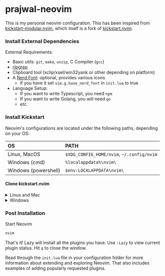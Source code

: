 # prajwal-neovim

This is my personal neovim configuration. This has been inspired from [kickstart-modular.nvim](https://github.com/dam9000/kickstart-modular.nvim), which itself is a fork of [kickstart.nvim](https://github.com/nvim-lua/kickstart.nvim).

### Install External Dependencies

External Requirements:
- Basic utils: `git`, `make`, `unzip`, C Compiler (`gcc`)
- [ripgrep](https://github.com/BurntSushi/ripgrep#installation)
- Clipboard tool (xclip/xsel/win32yank or other depending on platform)
- A [Nerd Font](https://www.nerdfonts.com/): optional, provides various icons
  - if you have it set `vim.g.have_nerd_font` in `init.lua` to true
- Language Setup:
  - If you want to write Typescript, you need `npm`
  - If you want to write Golang, you will need `go`
  - etc.

### Install Kickstart
Neovim's configurations are located under the following paths, depending on your OS:

| OS | PATH |
| :- | :--- |
| Linux, MacOS | `$XDG_CONFIG_HOME/nvim`, `~/.config/nvim` |
| Windows (cmd)| `%localappdata%\nvim\` |
| Windows (powershell)| `$env:LOCALAPPDATA\nvim\` |



#### Clone kickstart.nvim
<details><summary> Linux and Mac </summary>

```sh
git clone https://github.com/Prajwal-Prathiksh/prajwal-neovim "${XDG_CONFIG_HOME:-$HOME/.config}"/nvim
```

</details>

<details><summary> Windows </summary>

If you're using `cmd.exe`:

```
git clone https://github.com/Prajwal-Prathiksh/prajwal-neovim "%localappdata%\nvim"
```

If you're using `powershell.exe`

```
git clone https://github.com/Prajwal-Prathiksh/prajwal-neovim "${env:LOCALAPPDATA}\nvim"
```

</details>

### Post Installation

Start Neovim

```sh
nvim
```

That's it! Lazy will install all the plugins you have. Use `:Lazy` to view
current plugin status. Hit `q` to close the window.

Read through the `init.lua` file in your configuration folder for more
information about extending and exploring Neovim. That also includes
examples of adding popularly requested plugins.

